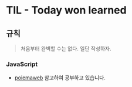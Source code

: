 # TIL - Today won learned
## 규칙

> 처음부터 완벽할 수는 없다. 일단 작성하자.

### JavaScript
- [poiemaweb](https://poiemaweb.com/) 참고하여 공부하고 있습니다.
